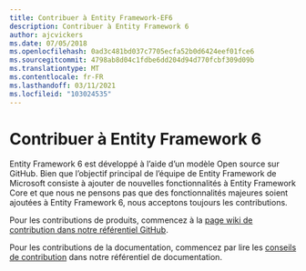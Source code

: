 ```yaml
---
title: Contribuer à Entity Framework-EF6
description: Contribuer à Entity Framework 6
author: ajcvickers
ms.date: 07/05/2018
ms.openlocfilehash: 0ad3c481bd037c7705ecfa52b0d6424eef01fce6
ms.sourcegitcommit: 4798ab8d04c1fdbe6dd204d94d770fcbf309d09b
ms.translationtype: MT
ms.contentlocale: fr-FR
ms.lasthandoff: 03/11/2021
ms.locfileid: "103024535"
---
```

# <a name="contribute-to-entity-framework-6"></a>Contribuer à Entity Framework 6

Entity Framework 6 est développé à l’aide d’un modèle Open source sur GitHub. Bien que l’objectif principal de l’équipe de Entity Framework de Microsoft consiste à ajouter de nouvelles fonctionnalités à Entity Framework Core et que nous ne pensons pas que des fonctionnalités majeures soient ajoutées à Entity Framework 6, nous acceptons toujours les contributions.

Pour les contributions de produits, commencez à la [page wiki de contribution dans notre référentiel GitHub](https://github.com/aspnet/EntityFramework6/wiki/Contributing).

Pour les contributions de la documentation, commencez par lire les [conseils de contribution](https://github.com/dotnet/EntityFramework.Docs/blob/main/CONTRIBUTING.md) dans notre référentiel de documentation.
